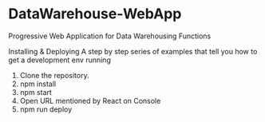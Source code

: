 # DataWarehouse-WebApp
Progressive Web Application for Data Warehousing Functions


Installing & Deploying
A step by step series of examples that tell you how to get a development env running

1. Clone the repository.
2. npm install
3. npm start
4. Open URL mentioned by React on Console
5. npm run deploy
